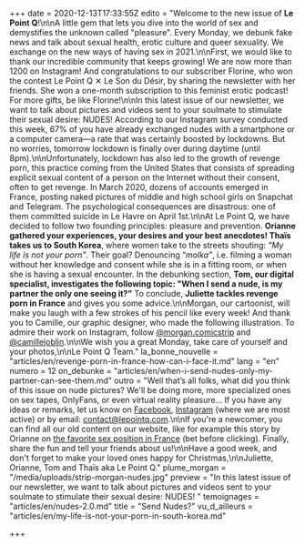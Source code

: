 +++
date = 2020-12-13T17:33:55Z
edito = "Welcome to the new issue of **Le Point Q**!\n\nA little gem that lets you dive into the world of sex and demystifies the unknown called \"pleasure\". Every Monday, we debunk fake news and talk about sexual health, erotic culture and queer sexuality. We exchange on the new ways of having sex in 2021.\n\nFirst, we would like to thank our incredible community that keeps growing! We are now more than 1200 on Instagram! And congratulations to our subscriber Florine, who won the contest Le Point Q ✕ Le Son du Désir, by sharing the newsletter with her friends. She won a one-month subscription to this feminist erotic podcast! For more gifts, be like Florine!\n\nIn this latest issue of our newsletter, we want to talk about pictures and videos sent to your soulmate to stimulate their sexual desire: NUDES! According to our Instagram survey conducted this week, 67% of you have already exchanged nudes with a smartphone or a computer camera—a rate that was certainly boosted by lockdowns. But no worries, tomorrow lockdown is finally over during daytime (until 8pm).\n\nUnfortunately, lockdown has also led to the growth of revenge porn, this practice coming from the United States that consists of spreading explicit sexual content of a person on the Internet without their consent, often to get revenge. In March 2020, dozens of accounts emerged in France, posting naked pictures of middle and high school girls on Snapchat and Telegram. The psychological consequences are disastrous: one of them committed suicide in Le Havre on April 1st.\n\nAt Le Point Q, we have decided to follow two founding principles: pleasure and prevention. **Orianne gathered your experiences, your desires and your best anecdotes! Thaïs takes us to South Korea**, where women take to the streets shouting: _\"My life is not your porn\"_. Their goal? Denouncing “_molka”_, i.e. filming a woman without her knowledge and consent while she is in a fitting room, or when she is having a sexual encounter. In the debunking section, **Tom, our digital specialist, investigates the following topic: \"When I send a nude, is my partner the only one seeing it?\"** To conclude, **Juliette tackles revenge porn in France** and gives you some advice.\n\nMorgan, our cartoonist, will make you laugh with a few strokes of his pencil like every week! And thank you to Camille, our graphic designer, who made the following illustration. To admire their work on Instagram, follow [@morgan.comicstrip](https://instagram.com/morgan.comicstrip) and [@camillejoblin](https://instagram.com/camillejoblin).\n\nWe wish you a great Monday, take care of yourself and your photos,\n\nLe Point Q Team."
la_bonne_nouvelle = "articles/en/revenge-porn-in-france-how-can-i-face-it.md"
lang = "en"
numero = 12
on_debunke = "articles/en/when-i-send-nudes-only-my-partner-can-see-them.md"
outro = "Well that’s all folks, what did you think of this issue on nude pictures? We'll be doing more, more specialized ones on sex tapes, OnlyFans, or even virtual reality pleasure... If you have any ideas or remarks, let us know on [Facebook](https://www.facebook.com/lepointq.news), [Instagram](https://www.instagram.com/lepoint.q/) (where we are most active) or by email: [contact@lepointq.com](mailto:contact@lepointq.com).\n\nIf you're a newcomer, you can find all our old content on our website, like for example this story by Orianne on [the favorite sex position in France](https://lepointq.com/articles/20-10/la-levrette-la-position-preferee-des-francais.e.s/) (bet before clicking). Finally, share the fun and tell your friends about us!\n\nHave a good week, and don't forget to make your loved ones happy for Christmas,\n\nJuliette, Orianne, Tom and Thaïs aka Le Point Q."
plume_morgan = "/media/uploads/strip-morgan-nudes.jpg"
preview = "In this latest issue of our newsletter, we want to talk about pictures and videos sent to your soulmate to stimulate their sexual desire: NUDES! "
temoignages = "articles/en/nudes-2.0.md"
title = "Send Nudes?"
vu_d_ailleurs = "articles/en/my-life-is-not-your-porn-in-south-korea.md"

+++
